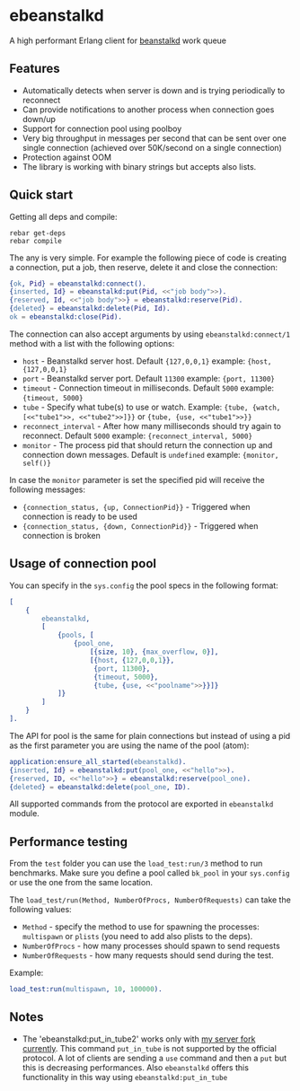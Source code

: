 ebeanstalkd
================

A high performant Erlang client for [beanstalkd][1] work queue

Features
-----------

- Automatically detects when server is down and is trying periodically to reconnect
- Can provide notifications to another process when connection goes down/up
- Support for connection pool using poolboy
- Very big throughput in messages per second that can be sent over one single connection (achieved over 50K/second on a single connection) 
- Protection against OOM
- The library is working with binary strings but accepts also lists.

Quick start
-----------

Getting all deps and compile:

```
rebar get-deps
rebar compile
```

The any is very simple. For example the following piece of code is creating a connection, put a job, then reserve, delete it and close the connection:

```erlang
{ok, Pid} = ebeanstalkd:connect().
{inserted, Id} = ebeanstalkd:put(Pid, <<"job body">>).
{reserved, Id, <<"job body">>} = ebeanstalkd:reserve(Pid).
{deleted} = ebeanstalkd:delete(Pid, Id).
ok = ebeanstalkd:close(Pid).
```

The connection can also accept arguments by using `ebeanstalkd:connect/1` method with a list with the following options:

- `host` - Beanstalkd server host. Default `{127,0,0,1}` example: `{host, {127,0,0,1}`
- `port` - Beanstalkd server port. Default `11300` example: `{port, 11300}`
- `timeout` - Connection timeout in milliseconds. Default `5000` example: `{timeout, 5000}`
- `tube` - Specify what tube(s) to use or watch. Example: `{tube, {watch, [<<"tube1">>, <<"tube2">>]}}` or `{tube, {use, <<"tube1">>}}` 
- `reconnect_interval` - After how many milliseconds should try again to reconnect. Default `5000` example: `{reconnect_interval, 5000}`
- `monitor` - The process pid that should return the connection up and connection down messages. Default is `undefined` example: `{monitor, self()}`

In case the `monitor` parameter is set the specified pid will receive the following messages:

- `{connection_status, {up, ConnectionPid}}` - Triggered when connection is ready to be used
- `{connection_status, {down, ConnectionPid}}` - Triggered when connection is broken

Usage of connection pool
-----------

You can specify in the `sys.config` the pool specs in the following format:

```erlang
[
    {
        ebeanstalkd,
        [
            {pools, [
                {pool_one, 
                    [{size, 10}, {max_overflow, 0}], 
                    [{host, {127,0,0,1}}, 
                     {port, 11300}, 
                     {timeout, 5000}, 
                     {tube, {use, <<"poolname">>}}]}
            ]}
        ]
    }
].
```

The API for pool is the same for plain connections but instead of using a pid as the first parameter you are using the name of the pool (atom): 

```erlang
application:ensure_all_started(ebeanstalkd).
{inserted, Id} = ebeanstalkd:put(pool_one, <<"hello">>).
{reserved, ID, <<"hello">>} = ebeanstalkd:reserve(pool_one).
{deleted} = ebeanstalkd:delete(pool_one, ID).
```

All supported commands from the protocol are exported in `ebeanstalkd` module.

Performance testing
-----------

From the `test` folder you can use the `load_test:run/3` method to run benchmarks. Make sure you define a pool called `bk_pool` in your `sys.config` or use the one from the same location.

The `load_test/run(Method, NumberOfProcs, NumberOfRequests)` can take the following values:
 
- `Method` - specify the method to use for spawning the processes: `multispawn` or `plists` (you need to add also plists to the deps).
- `NumberOfProcs` - how many processes should spawn to send requests
- `NumberOfRequests` - how many requests should send during the test.

Example:

```erl
load_test:run(multispawn, 10, 100000).
```

Notes
-----------

- The 'ebeanstalkd:put_in_tube2' works only with [my server fork currently][2]. This command `put_in_tube` is not supported by the official protocol. 
A lot of clients are sending a `use` command and then a `put` but this is decreasing performances. Also `ebeanstalkd` offers this functionality in this way using `ebeanstalkd:put_in_tube`  

[1]:http://kr.github.com/beanstalkd/
[2]:https://github.com/silviucpp/beanstalkd
